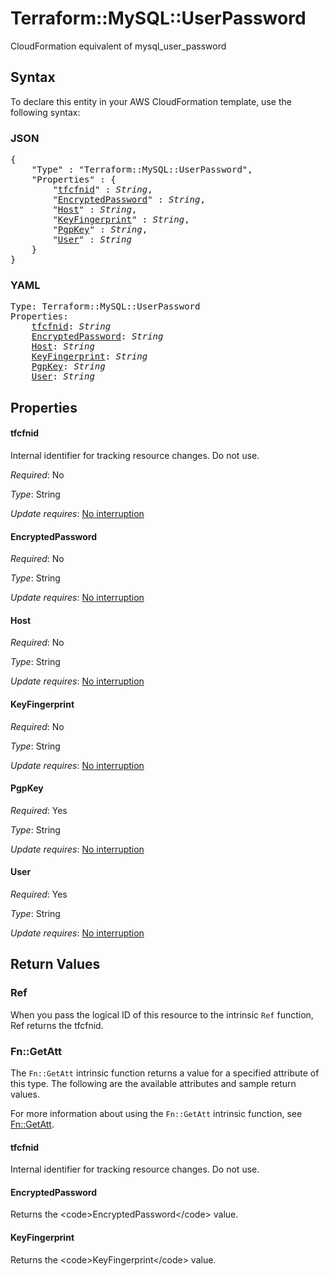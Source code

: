 # Terraform::MySQL::UserPassword

CloudFormation equivalent of mysql_user_password

## Syntax

To declare this entity in your AWS CloudFormation template, use the following syntax:

### JSON

<pre>
{
    "Type" : "Terraform::MySQL::UserPassword",
    "Properties" : {
        "<a href="#tfcfnid" title="tfcfnid">tfcfnid</a>" : <i>String</i>,
        "<a href="#encryptedpassword" title="EncryptedPassword">EncryptedPassword</a>" : <i>String</i>,
        "<a href="#host" title="Host">Host</a>" : <i>String</i>,
        "<a href="#keyfingerprint" title="KeyFingerprint">KeyFingerprint</a>" : <i>String</i>,
        "<a href="#pgpkey" title="PgpKey">PgpKey</a>" : <i>String</i>,
        "<a href="#user" title="User">User</a>" : <i>String</i>
    }
}
</pre>

### YAML

<pre>
Type: Terraform::MySQL::UserPassword
Properties:
    <a href="#tfcfnid" title="tfcfnid">tfcfnid</a>: <i>String</i>
    <a href="#encryptedpassword" title="EncryptedPassword">EncryptedPassword</a>: <i>String</i>
    <a href="#host" title="Host">Host</a>: <i>String</i>
    <a href="#keyfingerprint" title="KeyFingerprint">KeyFingerprint</a>: <i>String</i>
    <a href="#pgpkey" title="PgpKey">PgpKey</a>: <i>String</i>
    <a href="#user" title="User">User</a>: <i>String</i>
</pre>

## Properties

#### tfcfnid

Internal identifier for tracking resource changes. Do not use.

_Required_: No

_Type_: String

_Update requires_: [No interruption](https://docs.aws.amazon.com/AWSCloudFormation/latest/UserGuide/using-cfn-updating-stacks-update-behaviors.html#update-no-interrupt)

#### EncryptedPassword

_Required_: No

_Type_: String

_Update requires_: [No interruption](https://docs.aws.amazon.com/AWSCloudFormation/latest/UserGuide/using-cfn-updating-stacks-update-behaviors.html#update-no-interrupt)

#### Host

_Required_: No

_Type_: String

_Update requires_: [No interruption](https://docs.aws.amazon.com/AWSCloudFormation/latest/UserGuide/using-cfn-updating-stacks-update-behaviors.html#update-no-interrupt)

#### KeyFingerprint

_Required_: No

_Type_: String

_Update requires_: [No interruption](https://docs.aws.amazon.com/AWSCloudFormation/latest/UserGuide/using-cfn-updating-stacks-update-behaviors.html#update-no-interrupt)

#### PgpKey

_Required_: Yes

_Type_: String

_Update requires_: [No interruption](https://docs.aws.amazon.com/AWSCloudFormation/latest/UserGuide/using-cfn-updating-stacks-update-behaviors.html#update-no-interrupt)

#### User

_Required_: Yes

_Type_: String

_Update requires_: [No interruption](https://docs.aws.amazon.com/AWSCloudFormation/latest/UserGuide/using-cfn-updating-stacks-update-behaviors.html#update-no-interrupt)

## Return Values

### Ref

When you pass the logical ID of this resource to the intrinsic `Ref` function, Ref returns the tfcfnid.

### Fn::GetAtt

The `Fn::GetAtt` intrinsic function returns a value for a specified attribute of this type. The following are the available attributes and sample return values.

For more information about using the `Fn::GetAtt` intrinsic function, see [Fn::GetAtt](https://docs.aws.amazon.com/AWSCloudFormation/latest/UserGuide/intrinsic-function-reference-getatt.html).

#### tfcfnid

Internal identifier for tracking resource changes. Do not use.

#### EncryptedPassword

Returns the &lt;code&gt;EncryptedPassword&lt;/code&gt; value.

#### KeyFingerprint

Returns the &lt;code&gt;KeyFingerprint&lt;/code&gt; value.

